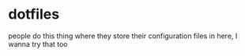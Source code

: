 # dotfiles
people do this thing where they store their configuration files in here, I wanna try that too
